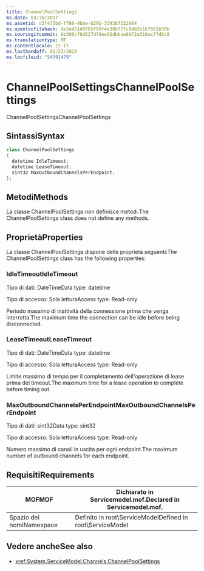 ```yaml
---
title: ChannelPoolSettings
ms.date: 03/30/2017
ms.assetid: d3f475bd-f780-4bbe-b291-339387322964
ms.openlocfilehash: 4a3e45140765f99f4a30b77fc9d02b167601b50b
ms.sourcegitcommit: 6b308cf6d627d78ee36dbbae8972a310ac7fd6c8
ms.translationtype: MT
ms.contentlocale: it-IT
ms.lasthandoff: 01/23/2019
ms.locfileid: "54591479"
---
```

# <a name="channelpoolsettings"></a><span data-ttu-id="79e47-102">ChannelPoolSettings</span><span class="sxs-lookup"><span data-stu-id="79e47-102">ChannelPoolSettings</span></span>
<span data-ttu-id="79e47-103">ChannelPoolSettings</span><span class="sxs-lookup"><span data-stu-id="79e47-103">ChannelPoolSettings</span></span>  
  
## <a name="syntax"></a><span data-ttu-id="79e47-104">Sintassi</span><span class="sxs-lookup"><span data-stu-id="79e47-104">Syntax</span></span>  
  
```csharp
class ChannelPoolSettings  
{  
  datetime IdleTimeout;  
  datetime LeaseTimeout;  
  sint32 MaxOutboundChannelsPerEndpoint;  
};  
```  
  
## <a name="methods"></a><span data-ttu-id="79e47-105">Metodi</span><span class="sxs-lookup"><span data-stu-id="79e47-105">Methods</span></span>  
 <span data-ttu-id="79e47-106">La classe ChannelPoolSettings non definisce metodi.</span><span class="sxs-lookup"><span data-stu-id="79e47-106">The ChannelPoolSettings class does not define any methods.</span></span>  
  
## <a name="properties"></a><span data-ttu-id="79e47-107">Proprietà</span><span class="sxs-lookup"><span data-stu-id="79e47-107">Properties</span></span>  
 <span data-ttu-id="79e47-108">La classe ChannelPoolSettings dispone delle proprietà seguenti:</span><span class="sxs-lookup"><span data-stu-id="79e47-108">The ChannelPoolSettings class has the following properties:</span></span>  
  
### <a name="idletimeout"></a><span data-ttu-id="79e47-109">IdleTimeout</span><span class="sxs-lookup"><span data-stu-id="79e47-109">IdleTimeout</span></span>  
 <span data-ttu-id="79e47-110">Tipo di dati: DateTime</span><span class="sxs-lookup"><span data-stu-id="79e47-110">Data type: datetime</span></span>  
  
 <span data-ttu-id="79e47-111">Tipo di accesso: Sola lettura</span><span class="sxs-lookup"><span data-stu-id="79e47-111">Access type: Read-only</span></span>  
  
 <span data-ttu-id="79e47-112">Periodo massimo di inattività della connessione prima che venga interrotta.</span><span class="sxs-lookup"><span data-stu-id="79e47-112">The maximum time the connection can be idle before being disconnected.</span></span>  
  
### <a name="leasetimeout"></a><span data-ttu-id="79e47-113">LeaseTimeout</span><span class="sxs-lookup"><span data-stu-id="79e47-113">LeaseTimeout</span></span>  
 <span data-ttu-id="79e47-114">Tipo di dati: DateTime</span><span class="sxs-lookup"><span data-stu-id="79e47-114">Data type: datetime</span></span>  
  
 <span data-ttu-id="79e47-115">Tipo di accesso: Sola lettura</span><span class="sxs-lookup"><span data-stu-id="79e47-115">Access type: Read-only</span></span>  
  
 <span data-ttu-id="79e47-116">Limite massimo di tempo per il completamento dell'operazione di lease prima del timeout.</span><span class="sxs-lookup"><span data-stu-id="79e47-116">The maximum time for a lease operation to complete before timing out.</span></span>  
  
### <a name="maxoutboundchannelsperendpoint"></a><span data-ttu-id="79e47-117">MaxOutboundChannelsPerEndpoint</span><span class="sxs-lookup"><span data-stu-id="79e47-117">MaxOutboundChannelsPerEndpoint</span></span>  
 <span data-ttu-id="79e47-118">Tipo di dati: sint32</span><span class="sxs-lookup"><span data-stu-id="79e47-118">Data type: sint32</span></span>  
  
 <span data-ttu-id="79e47-119">Tipo di accesso: Sola lettura</span><span class="sxs-lookup"><span data-stu-id="79e47-119">Access type: Read-only</span></span>  
  
 <span data-ttu-id="79e47-120">Numero massimo di canali in uscita per ogni endpoint.</span><span class="sxs-lookup"><span data-stu-id="79e47-120">The maximum number of outbound channels for each endpoint.</span></span>  
  
## <a name="requirements"></a><span data-ttu-id="79e47-121">Requisiti</span><span class="sxs-lookup"><span data-stu-id="79e47-121">Requirements</span></span>  
  
|<span data-ttu-id="79e47-122">MOF</span><span class="sxs-lookup"><span data-stu-id="79e47-122">MOF</span></span>|<span data-ttu-id="79e47-123">Dichiarato in Servicemodel.mof.</span><span class="sxs-lookup"><span data-stu-id="79e47-123">Declared in Servicemodel.mof.</span></span>|  
|---------|-----------------------------------|  
|<span data-ttu-id="79e47-124">Spazio dei nomi</span><span class="sxs-lookup"><span data-stu-id="79e47-124">Namespace</span></span>|<span data-ttu-id="79e47-125">Definito in root\ServiceModel</span><span class="sxs-lookup"><span data-stu-id="79e47-125">Defined in root\ServiceModel</span></span>|  
  
## <a name="see-also"></a><span data-ttu-id="79e47-126">Vedere anche</span><span class="sxs-lookup"><span data-stu-id="79e47-126">See also</span></span>
- <xref:System.ServiceModel.Channels.ChannelPoolSettings>
